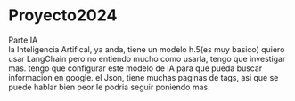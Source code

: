 # Proyecto2024
 Parte IA  
la Inteligencia Artifical, ya anda, tiene un modelo h.5(es muy basico)
quiero usar LangChain pero no entiendo mucho como usarla, tengo que investigar mas.
tengo que configurar este modelo de IA para que pueda buscar informacion en google.
el Json, tiene muchas paginas de tags, asi que se puede hablar bien peor le podria seguir poniendo mas.